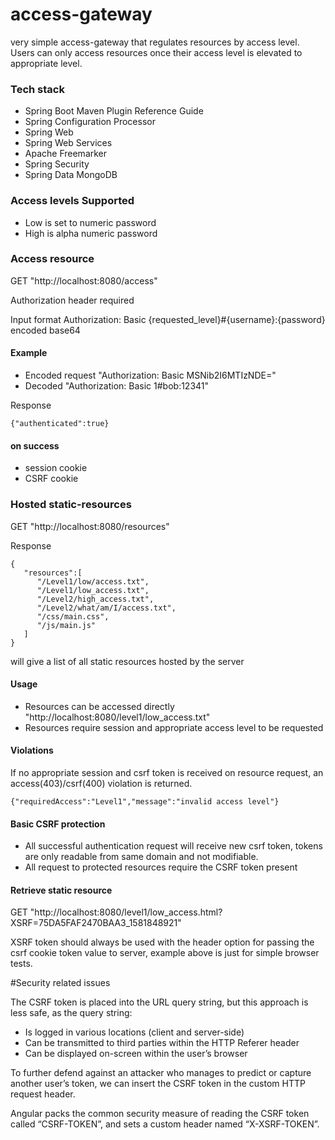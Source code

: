 # access-gateway

very simple access-gateway that regulates resources by access level. Users can only access resources once their access level is elevated to appropriate level.

### Tech stack
* Spring Boot Maven Plugin Reference Guide
* Spring Configuration Processor
* Spring Web
* Spring Web Services
* Apache Freemarker
* Spring Security
* Spring Data MongoDB


### Access levels Supported

* Low is set to numeric password
* High is alpha numeric password


### Access resource

GET "http://localhost:8080/access"

Authorization header required

Input format Authorization: Basic {requested_level}#{username}:{password} encoded base64 

#### Example 
* Encoded request "Authorization: Basic MSNib2I6MTIzNDE="
* Decoded "Authorization: Basic 1#bob:12341"

Response

```
{"authenticated":true}
```

#### on success
* session cookie
* CSRF cookie

### Hosted static-resources 

GET "http://localhost:8080/resources"

Response

```
{ 
   "resources":[ 
      "/Level1/low/access.txt",
      "/Level1/low_access.txt",
      "/Level2/high_access.txt",
      "/Level2/what/am/I/access.txt",
      "/css/main.css",
      "/js/main.js"
   ]
}
```

will give a list of all static resources hosted by the server 

#### Usage
* Resources can be accessed directly "http://localhost:8080/level1/low_access.txt" 
* Resources require session and appropriate access level to be requested 

#### Violations
If no appropriate session and csrf token is received on resource request, an access(403)/csrf(400) violation is returned.

```
{"requiredAccess":"Level1","message":"invalid access level"}
```

#### Basic CSRF protection

* All successful authentication request will receive new csrf token, tokens are only readable from same domain and not modifiable. 
* All request to protected resources require the CSRF token present

#### Retrieve static resource

GET "http://localhost:8080/level1/low_access.html?XSRF=75DA5FAF2470BAA3_1581848921"

XSRF token should always be used with the header option for passing the csrf cookie token value to server, example above is just for simple browser tests.

#Security related issues

The CSRF token is placed into the URL query string, but this approach is less safe, as the query string:

* Is logged in various locations (client and server-side)
* Can be transmitted to third parties within the HTTP Referer header
* Can be displayed on-screen within the user’s browser

To further defend against an attacker who manages to predict or capture another user’s token, we can insert the CSRF token in the custom HTTP request header.

Angular packs the common security measure of reading the CSRF token called “CSRF-TOKEN”, and sets a custom header named “X-XSRF-TOKEN”.
